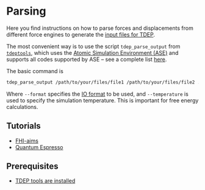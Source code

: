 Parsing
===

Here you find instructions on how to parse forces and displacements from different force engines to generate the [input files for TDEP](http://ollehellman.github.io/page/files.html).

The most convenient way is to use the script `tdep_parse_output` from [`tdeptools`](https://github.com/flokno/tools.tdep), which uses the [Atomic Simulation Environment (ASE)](https://wiki.fysik.dtu.dk/ase/index.html) and supports all codes supported by ASE – see a complete list [here](https://wiki.fysik.dtu.dk/ase/ase/io/io.html#ase.io.read).

The basic command is

```bash
tdep_parse_output /path/to/your/files/file1 /path/to/your/files/file2 ... --format FORMAT --temperature TEMPERATURE
```

Where `--format` specifies the [IO format](https://wiki.fysik.dtu.dk/ase/ase/io/io.html#ase.io.read) to be used, and `--temperature` is used to specify the simulation temperature. This is important for free energy calculations.

## Tutorials

- [FHI-aims](./FHI-aims/)
- [Quantum Espresso](./QuantumEspresso/)

## Prerequisites

- [TDEP tools are installed](https://github.com/flokno/tools.tdep)
